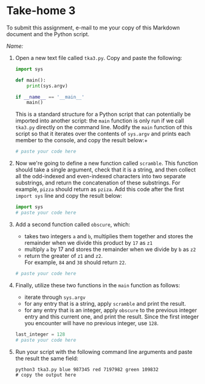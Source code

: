 # Take-home 3
To submit this assignment, e-mail to me your copy of this Markdown document and the Python script.

*Name:*


1. Open a new text file called `tka3.py`.  Copy and paste the following:
   ```python
   import sys
   
   def main():
       print(sys.argv)
   
   if __name__ == '__main__'
       main()
   ```
   This is a standard structure for a Python script that can potentially be imported into another script: the `main` function is only run if we call `tka3.py` directly on the command line.  Modify the `main` function of this script so that it iterates over the contents of `sys.argv` and prints each member to the console, and copy the result below:+
   ```python
   # paste your code here
   ```

2. Now we're going to define a new function called `scramble`.  This function should take a single argument, check that it is a string, and then collect all the odd-indexed and even-indexed characters into two separate substrings, and return the concatenation of these substrings.  For example, `pizza` should return as `pziza`.  Add this code after the first `import sys` line and copy the result below:
   ```python
   import sys
   # paste your code here
   ```
   
3. Add a second function called `obscure`, which:
   * takes two integers `a` and `b`, multiplies them together and stores the remainder when we divide this product by `17` as `z1`
   * multiply `a` by 17 and stores the remainder when we divide by `b` as `z2`
   * return the greater of `z1` and `z2`.  
   For example, `84` and `38` should return `22`.
   ```python
   # paste your code here
   ```

4. Finally, utilize these two functions in the `main` function as follows:
   * iterate through `sys.argv`
   * for any entry that is a string, apply `scramble` and print the result.
   * for any entry that is an integer, apply `obscure` to the previous integer entry and this current one, and print the result.  Since the first integer you encounter will have no previous integer, use `128`.
   ```python
   last_integer = 128
   # paste your code here
   ```

5. Run your script with the following command line arguments and paste the result the same field:
   ```shell
   python3 tka3.py blue 987345 red 7197982 green 109832
   # copy the output here
   ```
